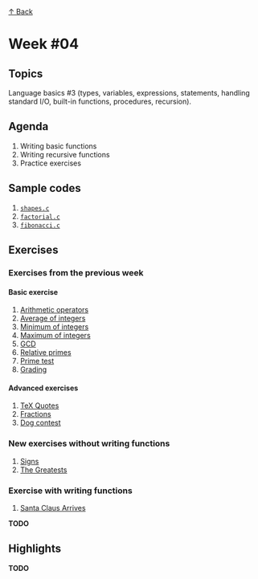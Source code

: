 [↑ Back](../README.md)

# Week #04

## Topics

Language basics #3 (types, variables, expressions, statements, handling standard I/O, built-in functions, procedures, recursion).

## Agenda

1. Writing basic functions
2. Writing recursive functions
3. Practice exercises

## Sample codes

1. [`shapes.c`](./samples/shapes.c)
2. [`factorial.c`](./samples/factorial.c)
3. [`fibonacci.c`](./samples/fibonacci.c)

## Exercises

### Exercises from the previous week

#### Basic exercise

1. [Arithmetic operators](../week-03/exercises/PC200777.md)
2. [Average of integers](../week-03/exercises/PC200780.md)
3. [Minimum of integers](../week-03/exercises/PC200783.md)
4. [Maximum of integers](../week-03/exercises/PC200785.md)
5. [GCD](../week-03/exercises/PC200787.md)
6. [Relative primes](../week-03/exercises/PC200788.md)
7. [Prime test](../week-03/exercises/PC200789.md)
8. [Grading](../week-03/exercises/PC200790.md)

#### Advanced exercises

1. [TeX Quotes](https://progcont.hu/progcont/100005/?locale=en&pid=272)
2. [Fractions](./exercises/PC200501.md)
3. [Dog contest](./exercises/PC200514.md)

### New exercises without writing functions

1. [Signs](./exercises/PC200509.md)
1. [The Greatests](./exercises/PC200517.md)

### Exercise with writing functions

1. [Santa Claus Arrives](./exercises/PC200657.md)

**TODO**

## Highlights

**TODO**